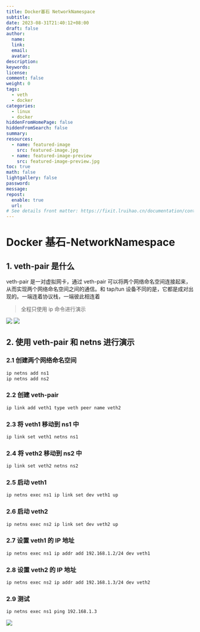 ```yaml
---
title: Docker基石 NetworkNamespace
subtitle:
date: 2023-08-31T21:40:12+08:00
draft: false
author:
  name:
  link:
  email:
  avatar:
description:
keywords:
license:
comment: false
weight: 0
tags:
  - veth
  - docker
categories:
  - linux
  - docker
hiddenFromHomePage: false
hiddenFromSearch: false
summary:
resources:
  - name: featured-image
    src: featured-image.jpg
  - name: featured-image-preview
    src: featured-image-preview.jpg
toc: true
math: false
lightgallery: false
password:
message:
repost:
  enable: true
  url:
# See details front matter: https://fixit.lruihao.cn/documentation/content/#front-matter
---
```


<!--more-->

# Docker 基石-NetworkNamespace

## 1. veth-pair 是什么

veth-pair 是一对虚拟网卡，通过 veth-pair 可以将两个网络命名空间连接起来，从而实现两个网络命名空间之间的通信。和 tap/tun 设备不同的是，它都是成对出现的。一端连着协议栈，一端彼此相连着

> 全程只使用 ip 命令进行演示

![](https://pic.imgdb.cn/item/64f09a70661c6c8e5415497a.jpg)
![](https://pic.imgdb.cn/item/64f09ac3661c6c8e54155968.jpg)

## 2. 使用 veth-pair 和 netns 进行演示

### 2.1 创建两个网络命名空间

```bash
ip netns add ns1
ip netns add ns2
```

### 2.2 创建 veth-pair

```bash
ip link add veth1 type veth peer name veth2
```

### 2.3 将 veth1 移动到 ns1 中

```bash
ip link set veth1 netns ns1
```

### 2.4 将 veth2 移动到 ns2 中

```bash
ip link set veth2 netns ns2
```

### 2.5 启动 veth1

```bash
ip netns exec ns1 ip link set dev veth1 up
```

### 2.6 启动 veth2

```bash
ip netns exec ns2 ip link set dev veth2 up
```

### 2.7 设置 veth1 的 IP 地址

```bash
ip netns exec ns1 ip addr add 192.168.1.2/24 dev veth1
```

### 2.8 设置 veth2 的 IP 地址

```bash
ip netns exec ns2 ip addr add 192.168.1.3/24 dev veth2
```

### 2.9 测试

```bash
ip netns exec ns1 ping 192.168.1.3
```

![](https://pic.imgdb.cn/item/64f09f57661c6c8e5416cc98.jpg)
